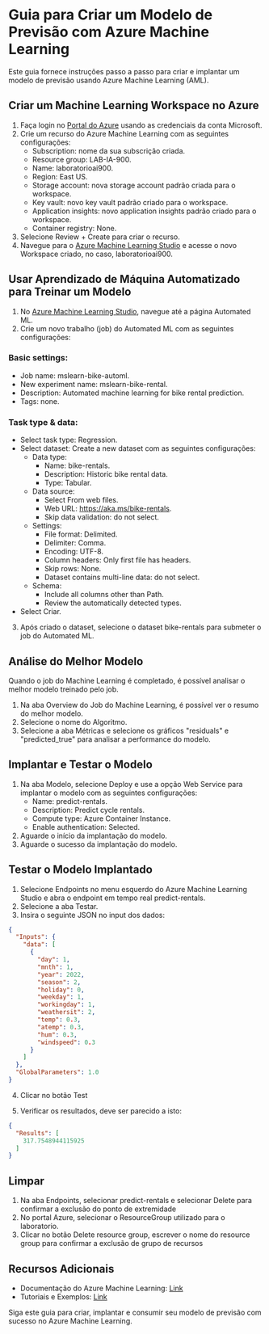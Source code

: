 # Guia para Criar um Modelo de Previsão com Azure Machine Learning

Este guia fornece instruções passo a passo para criar e implantar um modelo de previsão usando Azure Machine Learning (AML).

## Criar um Machine Learning Workspace no Azure

1. Faça login no [Portal do Azure](https://portal.azure.com/) usando as credenciais da conta Microsoft.
2. Crie um recurso do Azure Machine Learning com as seguintes configurações:
   - Subscription: nome da sua subscrição criada.
   - Resource group: LAB-IA-900.
   - Name: laboratorioai900.
   - Region: East US.
   - Storage account: nova storage account padrão criada para o workspace.
   - Key vault: novo key vault padrão criado para o workspace.
   - Application insights: novo application insights padrão criado para o workspace.
   - Container registry: None.
3. Selecione Review + Create para criar o recurso.
4. Navegue para o [Azure Machine Learning Studio](https://ml.azure.com) e acesse o novo Workspace criado, no caso, laboratorioai900.

## Usar Aprendizado de Máquina Automatizado para Treinar um Modelo

1. No [Azure Machine Learning Studio](https://ml.azure.com/?azure-portal=true), navegue até a página Automated ML.
2. Crie um novo trabalho (job) do Automated ML com as seguintes configurações:

### Basic settings:
   - Job name: mslearn-bike-automl.
   - New experiment name: mslearn-bike-rental.
   - Description: Automated machine learning for bike rental prediction.
   - Tags: none.

### Task type & data:
   - Select task type: Regression.
   - Select dataset: Create a new dataset com as seguintes configurações:
     - Data type:
       - Name: bike-rentals.
       - Description: Historic bike rental data.
       - Type: Tabular.
     - Data source:
       - Select From web files.
       - Web URL: https://aka.ms/bike-rentals.
       - Skip data validation: do not select.
     - Settings:
       - File format: Delimited.
       - Delimiter: Comma.
       - Encoding: UTF-8.
       - Column headers: Only first file has headers.
       - Skip rows: None.
       - Dataset contains multi-line data: do not select.
     - Schema:
       - Include all columns other than Path.
       - Review the automatically detected types.
   - Select Criar.
3. Após criado o dataset, selecione o dataset bike-rentals para submeter o job do Automated ML.

## Análise do Melhor Modelo

Quando o job do Machine Learning é completado, é possível analisar o melhor modelo treinado pelo job.

1. Na aba Overview do Job do Machine Learning, é possível ver o resumo do melhor modelo.
2. Selecione o nome do Algoritmo.
3. Selecione a aba Métricas e selecione os gráficos "residuals" e "predicted_true" para analisar a performance do modelo.

## Implantar e Testar o Modelo

1. Na aba Modelo, selecione Deploy e use a opção Web Service para implantar o modelo com as seguintes configurações:
   - Name: predict-rentals.
   - Description: Predict cycle rentals.
   - Compute type: Azure Container Instance.
   - Enable authentication: Selected.
2. Aguarde o início da implantação do modelo.
3. Aguarde o sucesso da implantação do modelo.

## Testar o Modelo Implantado

1. Selecione Endpoints no menu esquerdo do Azure Machine Learning Studio e abra o endpoint em tempo real predict-rentals.
2. Selecione a aba Testar.
3. Insira o seguinte JSON no input dos dados:
```json
{
  "Inputs": { 
    "data": [
      {
        "day": 1,
        "mnth": 1,   
        "year": 2022,
        "season": 2,
        "holiday": 0,
        "weekday": 1,
        "workingday": 1,
        "weathersit": 2, 
        "temp": 0.3, 
        "atemp": 0.3,
        "hum": 0.3,
        "windspeed": 0.3 
      }
    ]    
  },   
  "GlobalParameters": 1.0
}
```

4. Clicar no botão Test

5. Verificar os resultados, deve ser parecido a isto:
```json
{
  "Results": [
    317.7548944115925
  ]
}
```

## Limpar
1. Na aba Endpoints, selecionar predict-rentals e selecionar Delete para confirmar a exclusão do ponto de extremidade
2. No portal Azure, selecionar o ResourceGroup utilizado para o laboratorio.
3. Clicar no botão Delete resource group, escrever o nome do resource group para confirmar a exclusão de grupo de recursos


## Recursos Adicionais

- Documentação do Azure Machine Learning: [Link](https://docs.microsoft.com/en-us/azure/machine-learning/)
- Tutoriais e Exemplos: [Link](https://github.com/Azure/MachineLearningNotebooks)

Siga este guia para criar, implantar e consumir seu modelo de previsão com sucesso no Azure Machine Learning.

